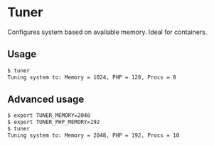 Tuner
=====

Configures system based on available memory. Ideal for containers.

## Usage

```bash
$ tuner
Tuning system to: Memory = 1024, PHP = 128, Procs = 8
```

## Advanced usage

```bash
$ export TUNER_MEMORY=2048
$ export TUNER_PHP_MEMORY=192
$ tuner
Tuning system to: Memory = 2048, PHP = 192, Procs = 10
```
